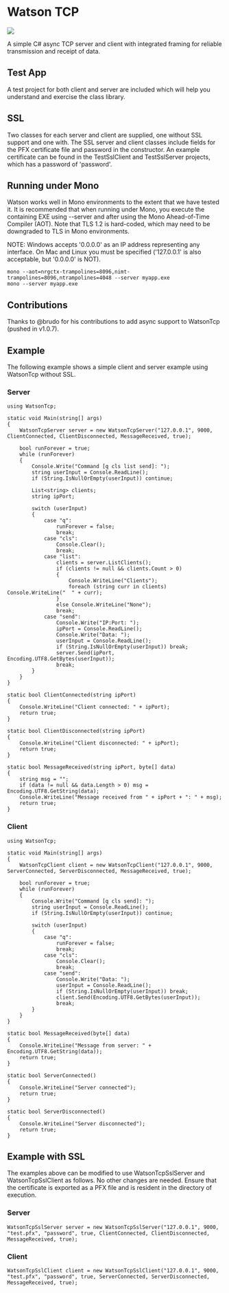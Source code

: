 # Watson TCP

[![][nuget-img]][nuget]

[nuget]:     https://www.nuget.org/packages/WatsonTcp/
[nuget-img]: https://badge.fury.io/nu/Object.svg

A simple C# async TCP server and client with integrated framing for reliable transmission and receipt of data.  

## Test App
A test project for both client and server are included which will help you understand and exercise the class library.

## SSL
Two classes for each server and client are supplied, one without SSL support and one with.  The SSL server and client classes include fields for the PFX certificate file and password in the constructor.  An example certificate can be found in the TestSslClient and TestSslServer projects, which has a password of 'password'.

## Running under Mono
Watson works well in Mono environments to the extent that we have tested it. It is recommended that when running under Mono, you execute the containing EXE using --server and after using the Mono Ahead-of-Time Compiler (AOT).  Note that TLS 1.2 is hard-coded, which may need to be downgraded to TLS in Mono environments.

NOTE: Windows accepts '0.0.0.0' as an IP address representing any interface.  On Mac and Linux you must be specified ('127.0.0.1' is also acceptable, but '0.0.0.0' is NOT).
```
mono --aot=nrgctx-trampolines=8096,nimt-trampolines=8096,ntrampolines=4048 --server myapp.exe
mono --server myapp.exe
```

## Contributions
Thanks to @brudo for his contributions to add async support to WatsonTcp (pushed in v1.0.7).

## Example
The following example shows a simple client and server example using WatsonTcp without SSL.

### Server
```
using WatsonTcp;

static void Main(string[] args)
{
    WatsonTcpServer server = new WatsonTcpServer("127.0.0.1", 9000, ClientConnected, ClientDisconnected, MessageReceived, true);

    bool runForever = true;
    while (runForever)
    {
        Console.Write("Command [q cls list send]: ");
        string userInput = Console.ReadLine();
        if (String.IsNullOrEmpty(userInput)) continue;

        List<string> clients;
        string ipPort;

        switch (userInput)
        {
            case "q":
                runForever = false;
                break;
            case "cls":
                Console.Clear();
                break;
            case "list":
                clients = server.ListClients();
                if (clients != null && clients.Count > 0)
                {
                    Console.WriteLine("Clients");
                    foreach (string curr in clients) Console.WriteLine("  " + curr); 
                }
                else Console.WriteLine("None"); 
                break;
            case "send":
                Console.Write("IP:Port: ");
                ipPort = Console.ReadLine();
                Console.Write("Data: ");
                userInput = Console.ReadLine();
                if (String.IsNullOrEmpty(userInput)) break;
                server.Send(ipPort, Encoding.UTF8.GetBytes(userInput));
                break;
        }
    }
}

static bool ClientConnected(string ipPort)
{
    Console.WriteLine("Client connected: " + ipPort);
    return true;
}

static bool ClientDisconnected(string ipPort)
{
    Console.WriteLine("Client disconnected: " + ipPort);
    return true;
}

static bool MessageReceived(string ipPort, byte[] data)
{
    string msg = "";
    if (data != null && data.Length > 0) msg = Encoding.UTF8.GetString(data);
    Console.WriteLine("Message received from " + ipPort + ": " + msg);
    return true;
}
```

### Client
```
using WatsonTcp;

static void Main(string[] args)
{
    WatsonTcpClient client = new WatsonTcpClient("127.0.0.1", 9000, ServerConnected, ServerDisconnected, MessageReceived, true);

    bool runForever = true;
    while (runForever)
    {
        Console.Write("Command [q cls send]: ");
        string userInput = Console.ReadLine();
        if (String.IsNullOrEmpty(userInput)) continue;

        switch (userInput)
        {
            case "q":
                runForever = false;
                break;
            case "cls":
                Console.Clear();
                break;
            case "send":
                Console.Write("Data: ");
                userInput = Console.ReadLine();
                if (String.IsNullOrEmpty(userInput)) break;
                client.Send(Encoding.UTF8.GetBytes(userInput));
                break;
        }
    }
}

static bool MessageReceived(byte[] data)
{
    Console.WriteLine("Message from server: " + Encoding.UTF8.GetString(data));
    return true;
}

static bool ServerConnected()
{
    Console.WriteLine("Server connected");
    return true;
}

static bool ServerDisconnected()
{
    Console.WriteLine("Server disconnected");
    return true;
}
```

## Example with SSL
The examples above can be modified to use WatsonTcpSslServer and WatsonTcpSslClient as follows.  No other changes are needed.  Ensure that the certificate is exported as a PFX file and is resident in the directory of execution.

### Server
```
WatsonTcpSslServer server = new WatsonTcpSslServer("127.0.0.1", 9000, "test.pfx", "password", true, ClientConnected, ClientDisconnected, MessageReceived, true);
```

### Client
```
WatsonTcpSslClient client = new WatsonTcpSslClient("127.0.0.1", 9000, "test.pfx", "password", true, ServerConnected, ServerDisconnected, MessageReceived, true);
```

